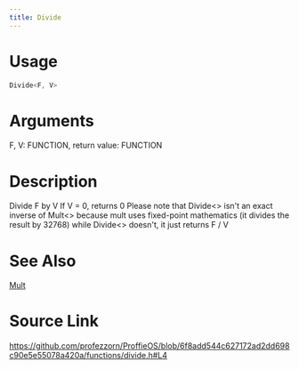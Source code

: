 ```yaml
---
title: Divide
---
```


# Usage
```cpp
Divide<F, V>
```

# Arguments
F, V: FUNCTION,
return value: FUNCTION

# Description
Divide F by V
If V = 0, returns 0
Please note that Divide<> isn't an exact inverse of Mult<> because mult uses fixed-point mathematics
(it divides the result by 32768) while Divide<> doesn't, it just returns F / V

# See Also
[Mult](/config/functions/Mult.html)

# Source Link
https://github.com/profezzorn/ProffieOS/blob/6f8add544c627172ad2dd698c90e5e55078a420a/functions/divide.h#L4
